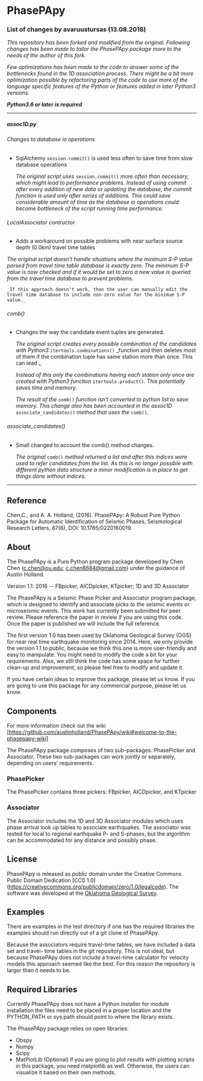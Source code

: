 # PhasePApy 

### __List of changes by avaruustursas (13.08.2018)__

   _This repository has been forked and modified from the original. Following changes has been made to tailor the PhasePApy package more to the needs of the author of this fork._
	 
_Few optimizations has been made to the code to answer some of the bottlenecks found in the 1D association process. There might be a bit more optimization possible by refactoring parts of the code to use more of the language specific features of the Python or features added in later Python3 versions._

___Python3.6 or later is required___

___

##### assoc1D.py
###### Changes to database io operations
   - SqlAlchemy `session.commit()` is used less often to save time from slow database operations

	 _The original script uses_ `session.commit()` _more often than necessary, which might lead to performance problems. Instead of using commit after every addition of new data or updating the database, the commit function is used only after series of additions. This could save considerable amount of time as the database io operations could become bottleneck of the script running time performance._

###### LocalAssociator contructor
   - Adds a workaround on possible problems with near surface source depth (0.0km) travel time tables

  _The original script doesn't handle situations where the minimum S-P value parsed from travel time table database is exactly zero. The minimum S-P value is now checked and if it would be set to zero a new value is queried from the travel time database to prevent problems._
		
	_If this approach doesn't work, then the user can manually edit the travel time database to include non-zero value for the minimum S-P value._
		

###### comb()
   - Changes the way the candidate event tuples are generated.
	   
		_The original script creates every possible combination of the candidates with Python3_ `itertools.combinations()` _function and then deletes most of them if the combination tuple has same station more than once. This can lead _
		
		_Instead of this only the combinations having each station only once are created with Python3 function_ `itertools.product()`_. This potentially saves time and memory._
   
		_The result of the_ `comb()` _function isn't converted to python list to save memory. This change also has been accounted in the assoc1D_ `associate_candidates()` _method that uses the_ `comb()`.

###### associate_candidates()
   - Small changed to account the comb() method changes.

     _The original_ `comb()` _method returned a list and after this indices were used to refer candidates from the list. As this is no longer possible with different python data structure a minor modification is in place to get things done without indices._

___

## Reference 

Chen,C., and A. A. Holland, (2016). PhasePApy: A Robust Pure Python Package for Automatic 
Identification of Seismic Phases, Seismological Research Letters, 87(6), DOI: 10.1785/0220160019.

			
## About

The PhasePApy is a Pure Python program package developed by Chen Chen (c.chen@ou.edu; 
c.chen8684@gmail.com) under the guidance of Austin Holland.

Version 1.1: 2016	--	FBpicker, AICDpicker, KTpicker; 1D and 3D Associator

The PhasePApy is a Seismic Phase Picker and Associator program package, which is 
designed to identify and associate picks to the seismic events or microseismic events. 
This work has currently been submitted for peer review. Please reference the paper in 
review if you are using this code. Once the paper is published we will include the 
full reference.

The first version 1.0 has been used by Oklahoma Geological Survey (OGS) for near real
time earthquake monitoring since 2014. Here, we only provide the version 1.1 to public,
because we think this one is more user-friendly and easy to manipulate. You might need 
to modify the code a bit for your requirements. Also, we still think the code has some 
space for further clean-up and improvement, so please feel free to modify and update it. 

If you have certain ideas to improve this package, please let us know.
If you are going to use this package for any commercial purpose, please let us know.
			

## Components 
For more information check out the wiki [https://github.com/austinholland/PhasePApy/wiki#welcome-to-the-phasepapy-wiki]

The PhasePApy package composes of two sub-packages: PhasePicker and Associator. These 
two sub-packages can work jointly or separately, depending on users’ requirements. 

### PhasePicker
The PhasePicker contains three pickers: FBpicker, AICDpicker, and KTpicker

### Associator
The Associator includes the 1D and 3D Associator modules which uses phase arrival look up
tables to associate earthquakes. The associator was tested for local to regional earthquake
 P- and S-phases, but the algorithm can be accommodated for any distance and possibly phase.

## License
PhasePApy is released as public domain under the Creative Commons Public Domain Dedication [CC0 1.0] (https://creativecommons.org/publicdomain/zero/1.0/legalcode). 
The software was developed at the [Oklahoma Geological Survey](http://www.ogs.ou.edu).

## Examples 
There are examples in the test directory if one has the required libraries the examples
should run directly out of a git clone of PhasePApy.  

Because the associators require travel-time tables, we have included a data set and travel-
time tables in the git repository.  This is not ideal, but because PhasePApy does not 
include a travel-time calculator for velocity models this approach seemed like the best. 
For this reason the repository is larger than it needs to be.



## Required Libraries
Currently PhasePApy does not have a Python installer for module installation the files 
need to be placed in a proper location and the PYTHON_PATH or sys.path should point to where
the library exists.

The PhasePApy package relies on open libraries: 
+ Obspy 
+ Numpy
+ Scipy 
+ MatPlotLib (Optional) if you are going to plot results with plotting scripts in this 
package, you need matplotlib as well. Otherwise, the users can visualize it based on their own methods.	




